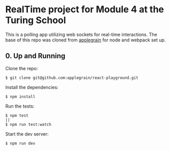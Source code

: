 # RealTime project for Module 4 at the Turing School

This is a polling app utilizing web sockets for real-time interactions. The base of this repo was cloned from [applegrain](https://github.com/applegrain) for node and webpack set up.

## 0. Up and Running

Clone the repo:

```
$ git clone git@github.com:applegrain/react-playground.git
```

Install the dependencies:

```
$ npm install
```

Run the tests:

```
$ npm test
||
$ npm run test:watch
```

Start the dev server:

```
$ npm run dev
```
